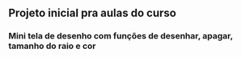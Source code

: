 ## Projeto inicial pra aulas do curso

### Mini tela de desenho com funções de desenhar, apagar, tamanho do raio e cor